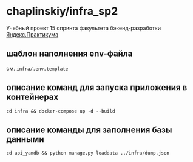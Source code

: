 # chaplinskiy/infra_sp2
Учебный проект 15 спринта факультета бэкенд-разработки [Яндекс.Практикума](https://practicum.yandex.ru/backend-developer)

## шаблон наполнения env-файла
см. ```infra/.env.template```

## описание команд для запуска приложения в контейнерах
```cd infra && docker-compose up -d --build```

## описание команды для заполнения базы данными
```cd api_yamdb && python manage.py loaddata ../infra/dump.json```